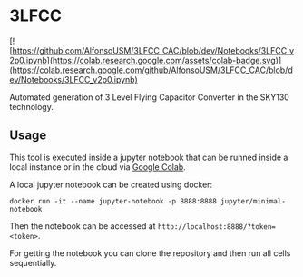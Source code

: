 # 3LFCC

[![https://github.com/AlfonsoUSM/3LFCC_CAC/blob/dev/Notebooks/3LFCC_v2p0.ipynb](https://colab.research.google.com/assets/colab-badge.svg)](https://colab.research.google.com/github/AlfonsoUSM/3LFCC_CAC/blob/dev/Notebooks/3LFCC_v2p0.ipynb)

Automated generation of 3 Level Flying Capacitor Converter in the SKY130 technology.

## Usage
This tool is executed inside a jupyter notebook that can be runned inside a local instance or in the cloud via [Google Colab](https://colab.research.google.com/github/AlfonsoUSM/3LFCC_CAC/blob/dev/Notebooks/3LFCC_v2p0.ipynb).

A local jupyter notebook can be created using docker:
```
docker run -it --name jupyter-notebook -p 8888:8888 jupyter/minimal-notebook
```
Then the notebook can be accessed at `http://localhost:8888/?token=<token>`.

For getting the notebook you can clone the repository and then run all cells sequentially.
